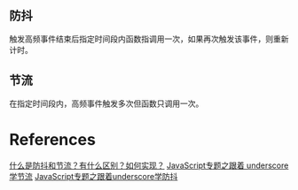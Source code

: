 ## 防抖
触发高频事件结束后指定时间段内函数指调用一次，如果再次触发该事件，则重新计时。

## 节流
在指定时间段内，高频事件触发多次但函数只调用一次。

# References
[什么是防抖和节流？有什么区别？如何实现？](https://github.com/Advanced-Frontend/Daily-Interview-Question/issues/5)
[JavaScript专题之跟着 underscore 学节流](https://github.com/mqyqingfeng/Blog/issues/26)
[JavaScript专题之跟着underscore学防抖](https://github.com/mqyqingfeng/Blog/issues/22)
 
